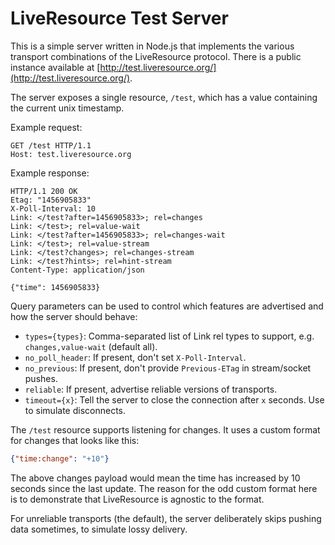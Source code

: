 # LiveResource Test Server

This is a simple server written in Node.js that implements the various transport combinations of the LiveResource protocol. There is a public instance available at [http://test.liveresource.org/](http://test.liveresource.org/).

The server exposes a single resource, `/test`, which has a value containing the current unix timestamp.

Example request:
```http
GET /test HTTP/1.1
Host: test.liveresource.org
```

Example response:
```http
HTTP/1.1 200 OK
Etag: "1456905833"
X-Poll-Interval: 10
Link: </test?after=1456905833>; rel=changes
Link: </test>; rel=value-wait
Link: </test?after=1456905833>; rel=changes-wait
Link: </test>; rel=value-stream
Link: </test?changes>; rel=changes-stream
Link: </test?hints>; rel=hint-stream
Content-Type: application/json

{"time": 1456905833}
```

Query parameters can be used to control which features are advertised and how the server should behave:

* `types={types}`: Comma-separated list of Link rel types to support, e.g. `changes,value-wait` (default all).
* `no_poll_header`: If present, don't set `X-Poll-Interval`.
* `no_previous`: If present, don't provide `Previous-ETag` in stream/socket pushes.
* `reliable`: If present, advertise reliable versions of transports.
* `timeout={x}`: Tell the server to close the connection after `x` seconds. Use to simulate disconnects.

The `/test` resource supports listening for changes. It uses a custom format for changes that looks like this:

```json
{"time:change": "+10"}
```

The above changes payload would mean the time has increased by 10 seconds since the last update. The reason for the odd custom format here is to demonstrate that LiveResource is agnostic to the format.

For unreliable transports (the default), the server deliberately skips pushing data sometimes, to simulate lossy delivery.
